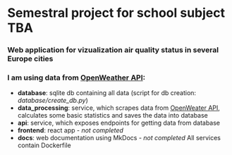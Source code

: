 # Semestral project for school subject TBA
### Web application for vizualization air quality status in several Europe cities
### I am using data from [OpenWeather API](https://openweathermap.org/): 
- **database**: sqlite db containing all data (script for db creation: *database/create_db.py*)
- **data_processing**: service, which scrapes data from [OpenWeater API](https://openweathermap.org/), calculates some basic statistics and saves the data into database
- **api**: service, which exposes endpoints for getting data from database
- **frontend**: react app - *not completed*
- **docs**: web documentation using MkDocs - *not completed*
All services contain Dockerfile
